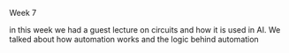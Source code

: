 Week 7

in this week we had a guest lecture on circuits and how it is used in AI. We talked about how automation works and the logic behind automation
